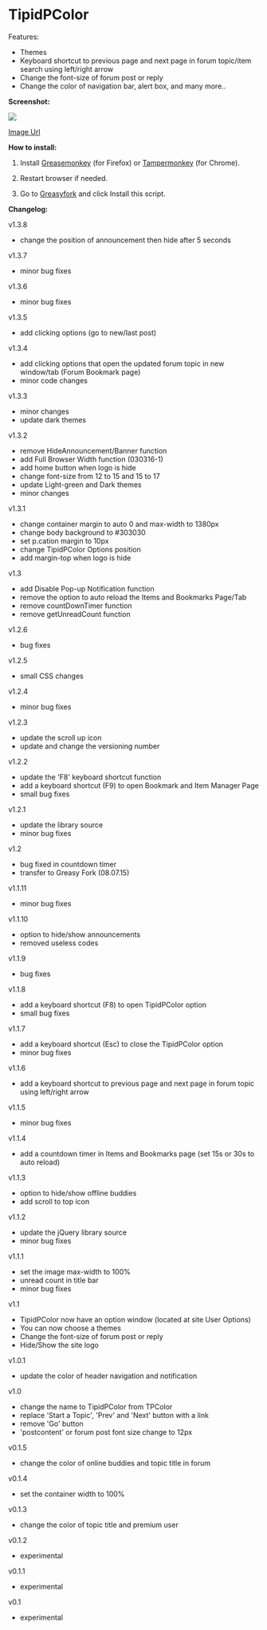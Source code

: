 TipidPColor
===========

Features:

- Themes
- Keyboard shortcut to previous page and next page in forum topic/item search using left/right arrow
- Change the font-size of forum post or reply
- Change the color of navigation bar, alert box, and many more..

<b>Screenshot:</b>

<img src="http://i.imgur.com/lG3to25.jpg">

<a href="http://i.imgur.com/lG3to25.jpg" target="_blank">Image Url</a>


<b>How to install:</b>

1. Install <a href="https://addons.mozilla.org/en-US/firefox/addon/greasemonkey/" target="_bank">Greasemonkey</a> (for Firefox) or <a href="https://chrome.google.com/webstore/detail/tampermonkey/dhdgffkkebhmkfjojejmpbldmpobfkfo?hl=en" target="_bank">Tampermonkey</a> (for Chrome).

2. Restart browser if needed.

3. Go to <a href="https://greasyfork.org/en/scripts/11550-tipidpcolor" target="_bank">Greasyfork</a> and click Install this script.




<b>Changelog:</b>

v1.3.8
- change the position of announcement then hide after 5 seconds

v1.3.7
- minor bug fixes
 
v1.3.6
- minor bug fixes

v1.3.5
- add clicking options (go to new/last post)

v1.3.4
- add clicking options that open the updated forum topic in new window/tab (Forum Bookmark page)
- minor code changes

v1.3.3
- minor changes
- update dark themes

v1.3.2
- remove HideAnnouncement/Banner function
- add Full Browser Width function (030316-1)
- add home button when logo is hide
- change font-size from 12 to 15 and 15 to 17
- update Light-green and Dark themes
- minor changes

v1.3.1 
- change container margin to auto 0 and max-width to 1380px
- change body background to #303030
- set p.cation margin to 10px
- change TipidPColor Options position
- add margin-top when logo is hide

v1.3
- add Disable Pop-up Notification function
- remove the option to auto reload the Items and Bookmarks Page/Tab
- remove countDownTimer function
- remove getUnreadCount function

v1.2.6
- bug fixes

v1.2.5
- small CSS changes

v1.2.4
- minor bug fixes

v1.2.3
- update the scroll up icon
- update and change the versioning number

v1.2.2
- update the 'F8' keyboard shortcut function
- add a keyboard shortcut (F9) to open Bookmark and Item Manager Page
- small bug fixes

v1.2.1
- update the library source
- minor bug fixes

v1.2
- bug fixed in countdown timer
- transfer to Greasy Fork (08.07.15)

v1.1.11
- minor bug fixes

v1.1.10
- option to hide/show announcements
- removed useless codes

v1.1.9
- bug fixes

v1.1.8
- add a keyboard shortcut (F8) to open TipidPColor option
- small bug fixes

v1.1.7
- add a keyboard shortcut (Esc) to close the TipidPColor option
- minor bug fixes

v1.1.6
- add a keyboard shortcut to previous page and next page in forum topic using left/right arrow

v1.1.5
- minor bug fixes

v1.1.4
- add a countdown timer in Items and Bookmarks page (set 15s or 30s to auto reload)

v1.1.3
- option to hide/show offline buddies
- add scroll to top icon

v1.1.2
- update the jQuery library source
- minor bug fixes

v1.1.1
- set the image max-width to 100%
- unread count in title bar
- minor bug fixes

v1.1
- TipidPColor now have an option window (located at site User Options)
- You can now choose a themes
- Change the font-size of forum post or reply
- Hide/Show the site logo

v1.0.1
- update the color of header navigation and notification

v1.0
- change the name to TipidPColor from TPColor
- replace 'Start a Topic', 'Prev' and 'Next' button with a link
- remove 'Go' button
- 'postcontent' or forum post font size change to 12px

v0.1.5
- change the color of online buddies and topic title in forum

v0.1.4
- set the container width to 100%

v0.1.3
- change the color of topic title and premium user

v0.1.2
- experimental

v0.1.1
- experimental

v0.1
- experimental


